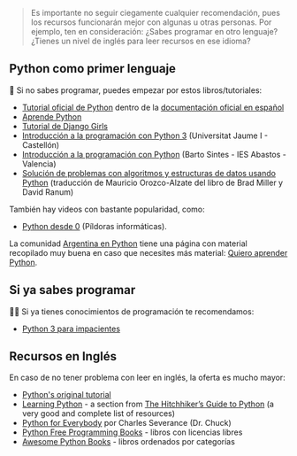 > Es importante no seguir ciegamente cualquier recomendación, pues los recursos
> funcionarán mejor con algunas u otras personas. Por ejemplo, ten en
> consideración:
> ¿Sabes programar en otro lenguaje?
> ¿Tienes un nivel de inglés para leer recursos en ese idioma?

## Python como primer lenguaje

🙋 Si no sabes programar, puedes empezar por estos libros/tutoriales:

* [Tutorial oficial de Python](https://docs.python.org/es/3/tutorial/) dentro de la [documentación oficial en español](https://docs.python.org/es/3/)
* [Aprende Python](https://aprendepython.es/)
* [Tutorial de Django Girls](https://tutorial.djangogirls.org/es/)
* [Introducción a la programación con Python 3](http://dx.doi.org/10.6035/Sapientia93) (Universitat Jaume I - Castellón)
* [Introducción a la programación con Python](http://mclibre.org/consultar/python/) (Barto Sintes - IES Abastos - Valencia)
* [Solución de problemas con algoritmos y estructuras de datos usando Python](http://interactivepython.org/runestone/static/pythoned/index.html)
  (traducción de Mauricio Orozco-Alzate del libro de Brad Miller y David Ranum)

También hay videos con bastante popularidad, como:

* [Python desde 0](https://www.youtube.com/playlist?list=PLU8oAlHdN5BlvPxziopYZRd55pdqFwkeS)
  (Píldoras informáticas).

La comunidad [Argentina en Python](https://argentinaenpython.com)
tiene una página con material recopilado muy buena en caso que necesites más material:
[Quiero aprender Python](https://argentinaenpython.com/quiero-aprender-python/).

## Si ya sabes programar

🧑‍🎓 Si ya tienes conocimientos de programación te recomendamos:

* [Python 3 para impacientes](http://python-para-impacientes.blogspot.com/p/indice.html)

## Recursos en Inglés

En caso de no tener problema con leer en inglés, la oferta es mucho mayor:

* [Python's original tutorial](https://docs.python.org/3/tutorial/)
* [Learning Python](http://docs.python-guide.org/en/latest/intro/learning/) - a section from [The Hitchhiker’s Guide to Python](http://docs.python-guide.org/) (a very good and complete list of resources)
* [Python for Everybody](https://books.trinket.io/pfe/) por Charles Severance (Dr. Chuck)
* [Python Free Programming Books](https://github.com/EbookFoundation/free-programming-books/blob/master/books/free-programming-books.md#python) - libros con licencias libres
* [Awesome Python Books](https://github.com/Junnplus/awesome-python-books) - libros ordenados por categorías

